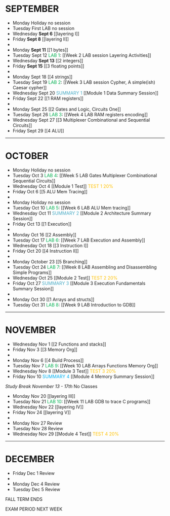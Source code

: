 
# SEPTEMBER
- Monday Holiday no session
- Tuesday First LAB no session
- Wednesday **Sept 6**  [[layering I]]  
- Friday **Sept 8**  [[layering II]] 
-
- Monday **Sept 11**  [[1 bytes]] 
- Tuesday Sept 12 <font color="#00b050">LAB 1</font>: [[Week 2 LAB session Layering Activities]]
- Wednesday **Sept 13**  [[2 integers]] 
- Friday **Sept 15**  [[3 floating points]] 
-
- Monday Sept 18  [[4 strings]] 
- Tuesday Sept 19 <font color="#00b050">LAB 2</font>: [[Week 3 LAB session Cypher, A simple(ish) Caesar cypher]] 
- Wednesday Sept 20 <font color="#4bacc6">SUMMARY 1</font> [[Module 1 Data Summary Session]] 
- Friday Sept 22  [[1 RAM registers]] 
-
- Monday Sept 25 [[2 Gates and Logic, Circuits One]] 
- Tuesday Sept 26 <font color="#00b050">LAB 3</font>:  [[Week 4 LAB RAM registers encoding]]
- Wednesday Sept 27  [[3 Multiplexer Combinational and Sequential Circuits]] 
- Friday Sept 29 [[4 ALU]] 

---
# OCTOBER
- Monday Holiday no session
- Tuesday Oct 3 <font color="#00b050">LAB 4</font>: [[Week 5 LAB Gates Multiplexer Combinational Sequential Circuits]]
- Wednesday Oct 4 [[Module 1 Test]] <font color="#ffc000">TEST 1 20%</font>
- Friday Oct 6  [[5 ALU Mem Tracing]] 
-
- Monday Holiday no session
- Tuesday Oct 10 <font color="#00b050">LAB 5</font>: [[Week 6 LAB ALU Mem tracing]] 
- Wednesday Oct 11 <font color="#4bacc6">SUMMARY 2</font> [[Module 2 Architecture Summary Session]] 
- Friday Oct 13  [[1 Execution]] 
-
- Monday Oct 16 [[2 Assembly]] 
- Tuesday Oct 17 <font color="#00b050">LAB 6</font>:  [[Week 7 LAB Execution and Assembly]] 
- Wednesday Oct 18 [[3 Instruction I]] 
- Friday Oct 20 [[4 Instruction II]] 
-
- Monday October 23 [[5 Branching]] 
- Tuesday Oct 24 <font color="#00b050">LAB 7</font>: [[Week 8 LAB Assembling and Disassembling Simple Programs]] 
- Wednesday Oct 25 [[Module 2 Test]]  <font color="#ffc000">TEST 2 20%</font>
- Friday Oct 27 <font color="#4bacc6">SUMMARY 3</font> [[Module 3 Execution Fundamentals Summary Session]] 
-
- Monday Oct 30 [[1 Arrays and structs]] 
- Tuesday Oct 31<font color="#00b050"> LAB 8</font>: [[Week 9 LAB Introduction to GDB]] 

---
# NOVEMBER
- Wednesday Nov 1 [[2 Functions and stacks]] 
- Friday Nov 3 [[3 Memory Org]] 
-
- Monday Nov 6 [[4 Build Process]] 
- Tuesday Nov 7 <font color="#00b050">LAB 9</font>: [[Week 10 LAB Arrays Functions Memory Org]] 
- Wednesday Nov 8 [[Module 3 Test]]  <font color="#ffc000">TEST 3 20%</font>
- Friday Nov 10 <font color="#00b0f0">SUMMARY 4</font> [[Module 4 Memory Summary Session]] 

*Study Break November 13 - 17th* No Classes

- Monday Nov 20  [[layering III]] 
- Tuesday Nov 21 <font color="#00b050">LAB 10</font>: [[Week 11 LAB GDB to trace C programs]]
- Wednesday Nov 22 [[layering IV]] 
- Friday Nov 24 [[layering V]] 
-
- Monday Nov 27 Review
- Tuesday Nov 28 Review
- Wednesday Nov 29 [[Module 4 Test]] <font color="#ffc000">TEST 4 20%</font>


---
# DECEMBER
- Friday Dec 1 Review
-
- Monday Dec 4 Review
- Tuesday Dec 5 Review

FALL TERM ENDS  

EXAM PERIOD NEXT WEEK